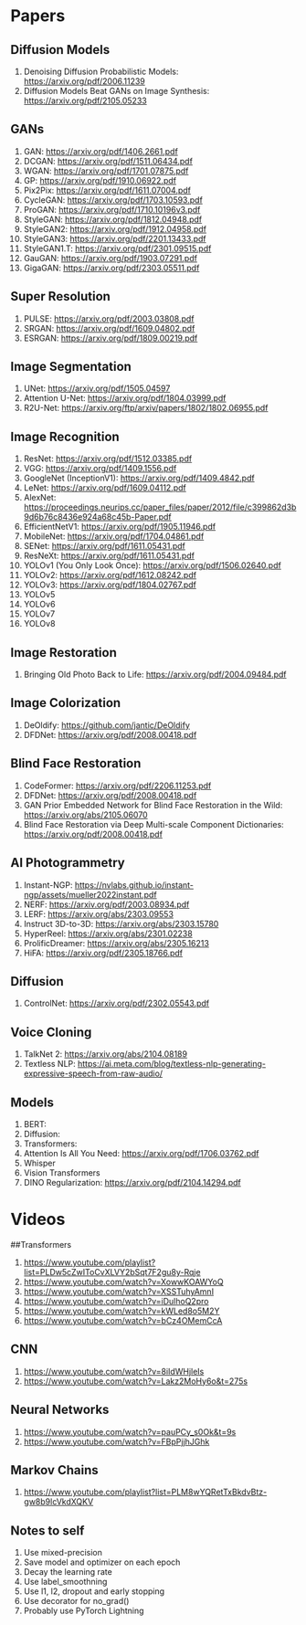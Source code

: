 # Papers

## Diffusion Models
1. Denoising Diffusion Probabilistic Models: https://arxiv.org/pdf/2006.11239
1. Diffusion Models Beat GANs on Image Synthesis: https://arxiv.org/pdf/2105.05233

## GANs

1. GAN: https://arxiv.org/pdf/1406.2661.pdf
1. DCGAN: https://arxiv.org/pdf/1511.06434.pdf
1. WGAN: https://arxiv.org/pdf/1701.07875.pdf
1. GP: https://arxiv.org/pdf/1910.06922.pdf
1. Pix2Pix: https://arxiv.org/pdf/1611.07004.pdf
1. CycleGAN: https://arxiv.org/pdf/1703.10593.pdf
1. ProGAN: https://arxiv.org/pdf/1710.10196v3.pdf
1. StyleGAN: https://arxiv.org/pdf/1812.04948.pdf
1. StyleGAN2: https://arxiv.org/pdf/1912.04958.pdf
1. StyleGAN3: https://arxiv.org/pdf/2201.13433.pdf
1. StyleGAN1.T: https://arxiv.org/pdf/2301.09515.pdf
1. GauGAN: https://arxiv.org/pdf/1903.07291.pdf
1. GigaGAN: https://arxiv.org/pdf/2303.05511.pdf

## Super Resolution

1. PULSE: https://arxiv.org/pdf/2003.03808.pdf
1. SRGAN: https://arxiv.org/pdf/1609.04802.pdf
1. ESRGAN: https://arxiv.org/pdf/1809.00219.pdf

## Image Segmentation

1. UNet: https://arxiv.org/pdf/1505.04597
1. Attention U-Net: https://arxiv.org/pdf/1804.03999.pdf
1. R2U-Net: https://arxiv.org/ftp/arxiv/papers/1802/1802.06955.pdf

## Image Recognition

1. ResNet: https://arxiv.org/pdf/1512.03385.pdf
1. VGG: https://arxiv.org/pdf/1409.1556.pdf
1. GoogleNet (InceptionV1): https://arxiv.org/pdf/1409.4842.pdf
1. LeNet: https://arxiv.org/pdf/1609.04112.pdf
1. AlexNet: https://proceedings.neurips.cc/paper_files/paper/2012/file/c399862d3b9d6b76c8436e924a68c45b-Paper.pdf
1. EfficientNetV1: https://arxiv.org/pdf/1905.11946.pdf
1. MobileNet: https://arxiv.org/pdf/1704.04861.pdf
1. SENet: https://arxiv.org/pdf/1611.05431.pdf
1. ResNeXt: https://arxiv.org/pdf/1611.05431.pdf
1. YOLOv1 (You Only Look Once): https://arxiv.org/pdf/1506.02640.pdf
1. YOLOv2: https://arxiv.org/pdf/1612.08242.pdf
1. YOLOv3: https://arxiv.org/pdf/1804.02767.pdf
1. YOLOv5
1. YOLOv6
1. YOLOv7
1. YOLOv8

## Image Restoration

1. Bringing Old Photo Back to Life: https://arxiv.org/pdf/2004.09484.pdf

## Image Colorization

1. DeOldify: https://github.com/jantic/DeOldify
1. DFDNet: https://arxiv.org/pdf/2008.00418.pdf

## Blind Face Restoration

1. CodeFormer: https://arxiv.org/pdf/2206.11253.pdf
1. DFDNet: https://arxiv.org/pdf/2008.00418.pdf
1. GAN Prior Embedded Network for Blind Face Restoration in the Wild: https://arxiv.org/abs/2105.06070
1. Blind Face Restoration via Deep Multi-scale Component Dictionaries: https://arxiv.org/pdf/2008.00418.pdf

## AI Photogrammetry

1. Instant-NGP: https://nvlabs.github.io/instant-ngp/assets/mueller2022instant.pdf
1. NERF: https://arxiv.org/pdf/2003.08934.pdf
1. LERF: https://arxiv.org/abs/2303.09553
1. Instruct 3D-to-3D: https://arxiv.org/abs/2303.15780
1. HyperReel: https://arxiv.org/abs/2301.02238
1. ProlificDreamer: https://arxiv.org/abs/2305.16213
1. HiFA: https://arxiv.org/pdf/2305.18766.pdf

## Diffusion

1. ControlNet: https://arxiv.org/pdf/2302.05543.pdf

## Voice Cloning

1. TalkNet 2: https://arxiv.org/abs/2104.08189
2. Textless NLP: https://ai.meta.com/blog/textless-nlp-generating-expressive-speech-from-raw-audio/

## Models

1. BERT:
1. Diffusion:
1. Transformers:
1. Attention Is All You Need: https://arxiv.org/pdf/1706.03762.pdf
1. Whisper
1. Vision Transformers
1. DINO Regularization: https://arxiv.org/pdf/2104.14294.pdf

# Videos

##Transformers

1. https://www.youtube.com/playlist?list=PLDw5cZwIToCvXLVY2bSqt7F2gu8y-Rqje
1. https://www.youtube.com/watch?v=XowwKOAWYoQ
1. https://www.youtube.com/watch?v=XSSTuhyAmnI
1. https://www.youtube.com/watch?v=iDulhoQ2pro
1. https://www.youtube.com/watch?v=kWLed8o5M2Y
1. https://www.youtube.com/watch?v=bCz4OMemCcA

## CNN

1. https://www.youtube.com/watch?v=8iIdWHjleIs
1. https://www.youtube.com/watch?v=Lakz2MoHy6o&t=275s

## Neural Networks

1. https://www.youtube.com/watch?v=pauPCy_s0Ok&t=9s
1. https://www.youtube.com/watch?v=FBpPjjhJGhk

## Markov Chains

1. https://www.youtube.com/playlist?list=PLM8wYQRetTxBkdvBtz-gw8b9lcVkdXQKV

## Notes to self

1.  Use mixed-precision
1.  Save model and optimizer on each epoch
1.  Decay the learning rate
1.  Use label_smoothning
1.  Use l1, l2, dropout and early stopping
1.  Use decorator for no_grad()
1.  Probably use PyTorch Lightning
